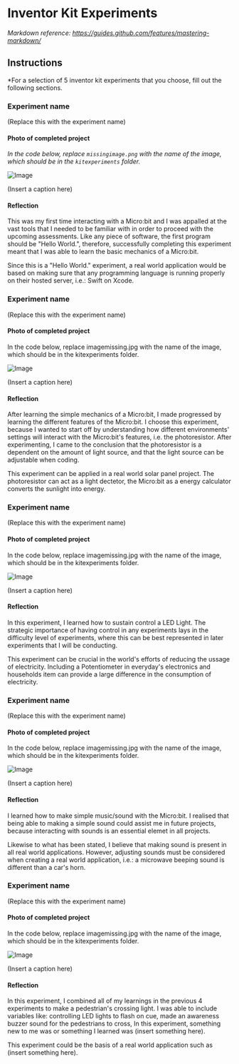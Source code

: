 # Inventor Kit Experiments

*Markdown reference: https://guides.github.com/features/mastering-markdown/*

## Instructions ##

*For a selection of 5 inventor kit experiments that you choose, fill out the following sections.

### Experiment name ###

(Replace this with the experiment name)

#### Photo of completed project ####
*In the code below, replace `missingimage.png` with the name of the image, which should be in the `kitexperiments` folder.*

![Image](missingimage.png)

(Insert a caption here)

#### Reflection ####

This was my first time interacting with a Micro:bit and I was appalled at the vast tools that I needed to be familiar with in order to proceed with the upcoming assessments. Like any piece of software, the first program should be "Hello World.", therefore, successfully completing this experiment meant that I was able to learn the basic mechanics of a Micro:bit.

Since this is a "Hello World." experiment, a real world application would be based on making sure that any programming language is running properly on their hosted server, i.e.: Swift on Xcode.

### Experiment name ###

(Replace this with the experiment name)

#### Photo of completed project ####
In the code below, replace imagemissing.jpg with the name of the image, which should be in the kitexperiments folder.

![Image](missingimage.png)

(Insert a caption here)

#### Reflection ####

After learning the simple mechanics of a Micro:bit, I made progressed by learning the different features of the Micro:bit. I choose this experiment, because I wanted to start off by understanding how different environments' settings will interact with the Micro:bit's features, i.e. the photoresistor. After experimenting, I came to the conclusion that the photoresistor is a dependent on the amount of light source, and that the light source can be adjustable when coding. 

This experiment can be applied in a real world solar panel project. The photoresistor can act as a light dectetor, the Micro:bit as a energy calculator converts the sunlight into energy.

### Experiment name ###

(Replace this with the experiment name)

#### Photo of completed project ####
In the code below, replace imagemissing.jpg with the name of the image, which should be in the kitexperiments folder.

![Image](missingimage.png)

(Insert a caption here)

#### Reflection ####

In this experiment, I learned how to sustain control a LED Light. The strategic importance of having control in any experiments lays in the difficulty level of experiments, where this can be best represented in later experiments that I will be conducting. 

This experiment can be crucial in the world's efforts of reducing the ussage of electricity. Including a Potentiometer in everyday's electronics and households item can provide a large difference in the consumption of electricity. 

### Experiment name ###

(Replace this with the experiment name)

#### Photo of completed project ####
In the code below, replace imagemissing.jpg with the name of the image, which should be in the kitexperiments folder.

![Image](missingimage.png)

(Insert a caption here)

#### Reflection ####

I learned how to make simple music/sound with the Micro:bit. I realised that being able to making a simple sound could assist me in future projects, because interacting with sounds is an essential elemet in all projects. 

Likewise to what has been stated, I believe that making sound is present in all real world applications. However, adjusting sounds must be considered when creating a real world application, i.e.: a microwave beeping sound is different than a car's horn. 

### Experiment name ###

(Replace this with the experiment name)

#### Photo of completed project ####
In the code below, replace imagemissing.jpg with the name of the image, which should be in the kitexperiments folder.

![Image](missingimage.png)

(Insert a caption here)

#### Reflection ####

In this experiment, I combined all of my learnings in the previous 4 experiments to make a pedestrian's crossing light. I was able to include variables like: controlling LED lights to flash on cue, made an awareness buzzer sound for the pedestrians to cross, 
In this experiment, something new to me was or something I learned was (insert something here).

This experiment could be the basis of a real world application such as (insert something here).

